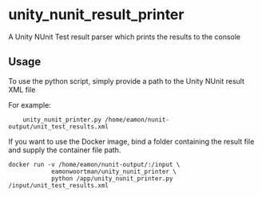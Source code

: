 # unity_nunit_result_printer
A Unity NUnit Test result parser which prints the results to the console


Usage
-----
To use the python script, simply provide a path to the Unity NUnit result XML file

For example:

		unity_nunit_printer.py /home/eamon/nunit-output/unit_test_results.xml

If you want to use the Docker image, bind a folder containing the result file and supply the container file path.


	docker run -v /home/eamon/nunit-output/:/input \  
				eamonwoortman/unity_nunit_printer \
				python /app/unity_nunit_printer.py /input/unit_test_results.xml